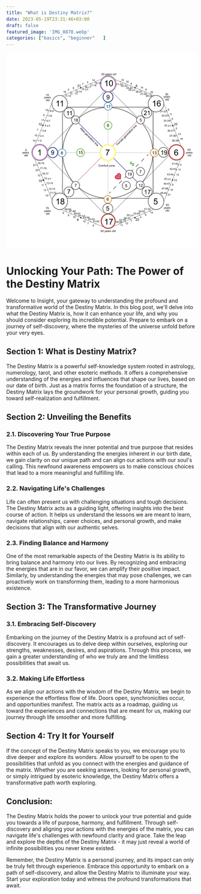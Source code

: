 ```yaml
---
title: "What is Destiny Matrix?"
date: 2023-05-19T23:31:46+03:00
draft: false
featured_image: 'IMG_0878.webp'
categories: ["basics", "beginner"   ]
---
```


![](static/IMG_0878.jpeg)

# Unlocking Your Path: The Power of the Destiny Matrix

Welcome to Insight, your gateway to understanding the profound and transformative world of the Destiny Matrix. In this blog post, we'll delve into what the Destiny Matrix is, how it can enhance your life, and why you should consider exploring its incredible potential. Prepare to embark on a journey of self-discovery, where the mysteries of the universe unfold before your very eyes.

## Section 1: What is Destiny Matrix?

The Destiny Matrix is a powerful self-knowledge system rooted in astrology, numerology, tarot, and other esoteric methods. It offers a comprehensive understanding of the energies and influences that shape our lives, based on our date of birth. Just as a matrix forms the foundation of a structure, the Destiny Matrix lays the groundwork for your personal growth, guiding you toward self-realization and fulfillment.

## Section 2: Unveiling the Benefits

### 2.1. Discovering Your True Purpose

The Destiny Matrix reveals the inner potential and true purpose that resides within each of us. By understanding the energies inherent in our birth date, we gain clarity on our unique path and can align our actions with our soul's calling. This newfound awareness empowers us to make conscious choices that lead to a more meaningful and fulfilling life.

### 2.2. Navigating Life's Challenges

Life can often present us with challenging situations and tough decisions. The Destiny Matrix acts as a guiding light, offering insights into the best course of action. It helps us understand the lessons we are meant to learn, navigate relationships, career choices, and personal growth, and make decisions that align with our authentic selves.

### 2.3. Finding Balance and Harmony

One of the most remarkable aspects of the Destiny Matrix is its ability to bring balance and harmony into our lives. By recognizing and embracing the energies that are in our favor, we can amplify their positive impact. Similarly, by understanding the energies that may pose challenges, we can proactively work on transforming them, leading to a more harmonious existence.

## Section 3: The Transformative Journey

### 3.1. Embracing Self-Discovery

Embarking on the journey of the Destiny Matrix is a profound act of self-discovery. It encourages us to delve deep within ourselves, exploring our strengths, weaknesses, desires, and aspirations. Through this process, we gain a greater understanding of who we truly are and the limitless possibilities that await us.

### 3.2. Making Life Effortless

As we align our actions with the wisdom of the Destiny Matrix, we begin to experience the effortless flow of life. Doors open, synchronicities occur, and opportunities manifest. The matrix acts as a roadmap, guiding us toward the experiences and connections that are meant for us, making our journey through life smoother and more fulfilling.

## Section 4: Try It for Yourself

If the concept of the Destiny Matrix speaks to you, we encourage you to dive deeper and explore its wonders. Allow yourself to be open to the possibilities that unfold as you connect with the energies and guidance of the matrix. Whether you are seeking answers, looking for personal growth, or simply intrigued by esoteric knowledge, the Destiny Matrix offers a transformative path worth exploring.

## Conclusion:

The Destiny Matrix holds the power to unlock your true potential and guide you towards a life of purpose, harmony, and fulfillment. Through self-discovery and aligning your actions with the energies of the matrix, you can navigate life's challenges with newfound clarity and grace. Take the leap and explore the depths of the Destiny Matrix - it may just reveal a world of infinite possibilities you never knew existed.

Remember, the Destiny Matrix is a personal journey, and its impact can only be truly felt through experience. Embrace this opportunity to embark on a path of self-discovery, and allow the Destiny Matrix to illuminate your way. Start your exploration today and witness the profound transformations that await.